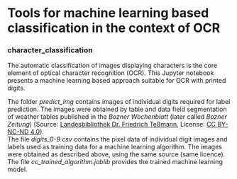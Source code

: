 # Tools for machine learning based classification in the context of OCR

### character_classification  
The automatic classification of images displaying characters 
is the core element of optical character recognition (OCR).
This Jupyter notebook presents a machine learning based approach
suitable for OCR with printed digits.  

The folder *predict_img* contains images of individual digits required for label prediction. The images were obtained by table and data field segmentation of weather tables published in the *Bozner Wochenblatt* (later called *Bozner Zeitung*) (Source: [Landesbibliothek Dr. Friedrich Teßmann](https://digital.tessmann.it), License: [CC BY-NC-ND 4.0](https://creativecommons.org/licenses/by-nc-nd/4.0/)).  
The file *digits_0-9.csv* contains the pixel data of individual digit images and labels used as training data for a machine learning algorithm. The images were obtained as described above, using the same source (same licence).  
The file *cc_trained_algorithm.joblib* provides the trained machine learning model.
